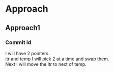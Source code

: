 # Approach

## Approach1

### Commit id

I will have 2 pointers.  
itr and temp
I will pick 2 at a time and swap them.  
Next I will move the itr to next of temp.  
